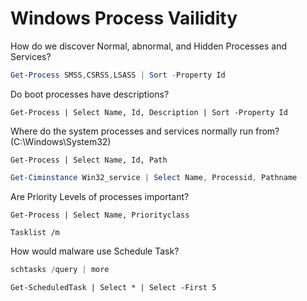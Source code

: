 # Windows Process Vailidity
How do we discover Normal, abnormal, and Hidden Processes and Services?
``` powershell
Get-Process SMSS,CSRSS,LSASS | Sort -Property Id
```
Do boot processes have descriptions?
``` pwsh
Get-Process | Select Name, Id, Description | Sort -Property Id
```
Where do the system processes and services normally run from? (C:\Windows\System32)
```pwsh
Get-Process | Select Name, Id, Path
```
```powershell
Get-Ciminstance Win32_service | Select Name, Processid, Pathname
```
Are Priority Levels of processes important?
``` pwsh
Get-Process | Select Name, Priorityclass
```
```pwsh
Tasklist /m
```
How would malware use Schedule Task?
```powershell
schtasks /query | more
```
~~~pwsh
Get-ScheduledTask | Select * | Select -First 5
~~~
